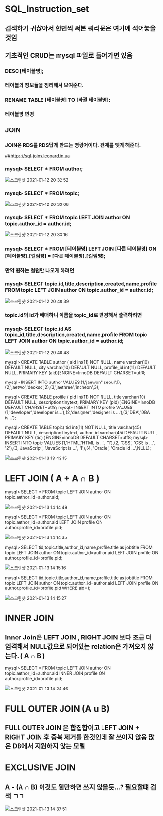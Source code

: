 # SQL_Instruction_set
## 검색하기 귀찮아서 한번씩 써본 쿼리문은 여기에 적어놓을것임

## 기초적인 CRUD는 mysql 파일로 들어가면 있음


### DESC [테이블명];
### 테이블의 정보들을 정리해서 보여준다.

### RENAME TABLE [테이블명] TO [바뀔 테이블명];
### 테이블명 변경

## JOIN
### JOIN은 RDS를 RDS답게 만드는 명령어이다. 관계를 맺게 해준다.
##https://sql-joins.leopard.in.ua

### mysql> SELECT * FROM author;
![스크린샷 2021-01-12 20 32 52](https://user-images.githubusercontent.com/67869514/104309344-5b567900-5515-11eb-875a-d417db405055.png)

### mysql> SELECT * FROM topic;
![스크린샷 2021-01-12 20 33 08](https://user-images.githubusercontent.com/67869514/104309364-63161d80-5515-11eb-840b-397bb0031bef.png)

### mysql> SELECT * FROM topic LEFT JOIN author ON topic.author_id = author.id;
![스크린샷 2021-01-12 20 33 16](https://user-images.githubusercontent.com/67869514/104309377-68736800-5515-11eb-987a-5efedce34cf1.png)

### mysql> SELECT * FROM [테이블명] LEFT JOIN [다른 테이블명] ON [테이블명].[컬럼명] = [다른 테이블명].[컬럼명];

### 만약 원하는 컬럼만 나오게 하려면
### mysql> SELECT topic.id,title,description,created,name,profile  FROM topic LEFT JOIN author ON topic.author_id = author.id;
![스크린샷 2021-01-12 20 40 39](https://user-images.githubusercontent.com/67869514/104310048-707fd780-5516-11eb-90f3-1d73d6962ef8.png)

### topic.id의 id가 애매하니 이름을 topic_id로 변경해서 출력하려면
### mysql> SELECT topic.id AS topic_id,title,description,created,name,profile  FROM topic LEFT JOIN author ON topic.author_id = author.id;
![스크린샷 2021-01-12 20 40 48](https://user-images.githubusercontent.com/67869514/104310066-75448b80-5516-11eb-90c4-a04c726ff9ed.png)

mysql> CREATE TABLE author ( aid int(11) NOT NULL, name varchar(10) DEFAULT NULL, city varchar(10) DEFAULT NULL, profile_id int(11) DEFAULT NULL, PRIMARY KEY (aid))ENGINE=InnoDB DEFAULT CHARSET=utf8;

mysql> INSERT INTO author VALUES (1,'jaewon','seoul',1),(2,'jaetwo','deokso',2),(3,'jaethree','incheon',3);
              
mysql> CREATE TABLE profile ( pid int(11) NOT NULL, title varchar(10) DEFAULT NULL, description tinytext, PRIMARY KEY (pid) )ENGINE=InnoDB DEFAULT CHARSET=utf8;
mysql> INSERT INTO profile VALUES (1,'developer','developer is...'),(2,'designer','designer is ...'),(3,'DBA','DBA is...');

mysql> CREATE TABLE topic( tid int(11) NOT NULL, title varchar(45) DEFAULT NULL, description tinytext, author_id varchar(45) DEFAULT NULL, PRIMARY KEY (tid) )ENGINE=innoDB DEFAULT CHARSET=utf8;
mysql> INSERT INTO topic VALUES (1,'HTML','HTML is ...', '1'),(2, 'CSS', 'CSS is ...', '2'),(3, 'JavaScript', 'JavaScript is ...', '1'),(4, 'Oracle', 'Oracle id ...',NULL);

![스크린샷 2021-01-13 13 43 15](https://user-images.githubusercontent.com/67869514/104407590-4c1f0c00-55a5-11eb-8862-be02752bc441.png)


# LEFT JOIN ( A + A ∩ B )

mysql> SELECT * FROM topic LEFT JOIN author ON topic.author_id=author.aid;

![스크린샷 2021-01-13 14 14 49](https://user-images.githubusercontent.com/67869514/104409469-b3d75600-55a9-11eb-88af-e76cab98cb9a.png)

mysql> SELECT * FROM topic LEFT JOIN author ON topic.author_id=author.aid LEFT JOIN profile ON author.profile_id=profile.pid;

![스크린샷 2021-01-13 14 14 35](https://user-images.githubusercontent.com/67869514/104409454-ab7f1b00-55a9-11eb-8dc4-bb1e5d4ab2c4.png)

mysql> SELECT tid,topic.title,author_id,name,profile.title as jobtitle FROM topic LEFT JOIN author ON topic.author_id=author.aid LEFT JOIN profile ON author.profile_id=profile.pid;

![스크린샷 2021-01-13 14 15 16](https://user-images.githubusercontent.com/67869514/104409505-c3ef3580-55a9-11eb-8fa7-307f0d35a539.png)

mysql> SELECT tid,topic.title,author_id,name,profile.title as jobtitle FROM topic LEFT JOIN author ON topic.author_id=author.aid LEFT JOIN profile ON author.profile_id=profile.pid WHERE aid=1;

![스크린샷 2021-01-13 14 15 27](https://user-images.githubusercontent.com/67869514/104409517-c9e51680-55a9-11eb-9b9a-26df93fe6560.png)


# INNER JOIN
## Inner Join은 LEFT JOIN , RIGHT JOIN 보다 조금 더 엄격해서 NULL값으로 되어있는 relation은 가져오지 않는다. ( A ∩ B )

mysql> SELECT * FROM topic LEFT JOIN author ON topic.author_id=author.aid INNER JOIN profile ON author.profile_id=profile.pid;

![스크린샷 2021-01-13 14 24 46](https://user-images.githubusercontent.com/67869514/104410148-18df7b80-55ab-11eb-9a63-590db35197a0.png)

# FULL OUTER JOIN (A u B)
## FULL OUTER JOIN 은 합집합이고 LEFT JOIN + RIGHT JOIN 후 중복 제거를 한것인데 잘 쓰이지 않음 많은 DB에서 지원하지 않는 모델

# EXCLUSIVE JOIN
## A - (A ∩ B) 이것도 웬만하면 쓰지 않을듯...? 필요할떄 검색 ㄱㄱ

![스크린샷 2021-01-13 14 37 51](https://user-images.githubusercontent.com/67869514/104411020-edf62700-55ac-11eb-9fa7-84a6c753a1d1.png)





